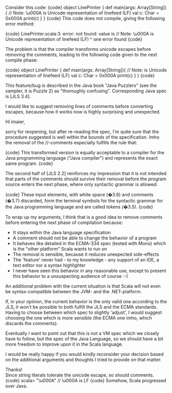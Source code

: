 Consider this code:
{code}
object LinePrinter {
  def main(args: Array[String]){
    // Note: \u000A is Unicode representation of linefeed (LF)
    val c: Char = 0x000A
    print(c)
  }
}
{code}
This code does not compile, giving the following error method:

{code}
LinePrinter.scala:3: error: not found: value is
  // Note: \u000A is Unicode representation of linefeed (LF)
                  ^
one error found
{code}

The problem is that the compiler transforms unicode escapes before removing the comments, leading to the following code given to the next compile phase:

{code}
object LinePrinter {
  def main(args: Array[String]){
    // Note:
 is Unicode representation of linefeed (LF)
    val c: Char = 0x000A
    print(c)
  }
}
{code}

This feature/bug is described in the Java book "Java Puzzlers" (see the sampler, it is Puzzle 2) as "thoroughly confusing". Corresponding Java spec is [JLS 3.4].

I would like to suggest removing lines of comments before converting escapes, because how it works now is highly surprising and unexpected.




Hi imaier,

sorry for reopening, but after re-reading the spec, I'm quite sure that the procedure suggested is well within the bounds of the specification.
Imho the removal of the //-comments especially fulfills the rule that: 

{code}
This transformed version is equally acceptable to a compiler for the Java programming language ("Java compiler") and represents the exact same program.
{code}

The second half of [JLS 2.2] reinforces my impression that it is not intended that parts of the comments should survive their removal before the program source enters the next phase, where only syntactic grammar is allowed:

{code}
These input elements, with white space (�3.6)  and comments (�3.7)  discarded, form the terminal symbols for the syntactic grammar for the Java programming language and are called tokens (�3.5).
{code}

To wrap up my arguments, I think that is a good idea to remove comments before entering the next phase of compilation because:
  - It stays within the Java language specification
  - A comment should not be able to change the behavior of a program
  - It behaves like detailed in the ECMA-334 spec (tested with Mono) which is the "other platform" Scala wants to run on
  - The removal is sensible, because it reduces unexpected side-effects
  - The 'feature' never had - to my knowledge - any support of an IDE, a text editor nor a syntax highlighter
  - I never have seen this behavior in any reasonable use, except to present this behavior to a unsuspecting audience of course :-)

An additional problem with the current situation is that Scala will not even be syntax-compatible between the JVM- and the .NET-platform.

If, in your opinion, the current behavior is the only valid one according to the JLS, it won't be possible to both fulfill the JLS and the ECMA standards. Having to choose between which spec to slightly 'adjust', I would suggest choosing the one which is more sensible (the ECMA one imho, which discards the comments).

Eventually I want to point out that this is not a VM spec which we closely have to follow, but the spec of the Java Language, so we should have a bit more freedom to improve upon it in the Scala language.

I would be really happy if you would kindly reconsider your decision based on the additional arguments and thoughts I tried to provide on that matter.

Thanks!  
Since string literals tolerate the unicode escape, so should comments.
{code}
scala> "\u000A"  // \u000A is LF
{code}
Somehow, Scala progressed over Java.
